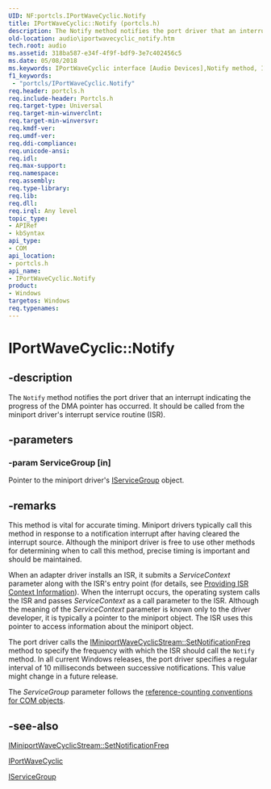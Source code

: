 ```yaml
---
UID: NF:portcls.IPortWaveCyclic.Notify
title: IPortWaveCyclic::Notify (portcls.h)
description: The Notify method notifies the port driver that an interrupt indicating the progress of the DMA pointer has occurred. It should be called from the miniport driver's interrupt service routine (ISR).
old-location: audio\iportwavecyclic_notify.htm
tech.root: audio
ms.assetid: 318ba587-e34f-4f9f-bdf9-3e7c402456c5
ms.date: 05/08/2018
ms.keywords: IPortWaveCyclic interface [Audio Devices],Notify method, IPortWaveCyclic.Notify, IPortWaveCyclic::Notify, Notify, Notify method [Audio Devices], Notify method [Audio Devices],IPortWaveCyclic interface, audio.iportwavecyclic_notify, audmp-routines_8b2252d3-100f-4e4a-b5ca-cdaf0c12834e.xml, portcls/IPortWaveCyclic::Notify
f1_keywords:
 - "portcls/IPortWaveCyclic.Notify"
req.header: portcls.h
req.include-header: Portcls.h
req.target-type: Universal
req.target-min-winverclnt: 
req.target-min-winversvr: 
req.kmdf-ver: 
req.umdf-ver: 
req.ddi-compliance: 
req.unicode-ansi: 
req.idl: 
req.max-support: 
req.namespace: 
req.assembly: 
req.type-library: 
req.lib: 
req.dll: 
req.irql: Any level
topic_type:
- APIRef
- kbSyntax
api_type:
- COM
api_location:
- portcls.h
api_name:
- IPortWaveCyclic.Notify
product:
- Windows
targetos: Windows
req.typenames: 
---
```


# IPortWaveCyclic::Notify


## -description


The <code>Notify</code> method notifies the port driver that an interrupt indicating the progress of the DMA pointer has occurred. It should be called from the miniport driver's interrupt service routine (ISR).


## -parameters




### -param ServiceGroup [in]

Pointer to the miniport driver's <a href="https://docs.microsoft.com/windows-hardware/drivers/ddi/portcls/nn-portcls-iservicegroup">IServiceGroup</a> object.


## -remarks



This method is vital for accurate timing. Miniport drivers typically call this method in response to a notification interrupt after having cleared the interrupt source. Although the miniport driver is free to use other methods for determining when to call this method, precise timing is important and should be maintained.

When an adapter driver installs an ISR, it submits a <i>ServiceContext</i> parameter along with the ISR's entry point (for details, see <a href="https://docs.microsoft.com/windows-hardware/drivers/kernel/providing-isr-context-information">Providing ISR Context Information</a>). When the interrupt occurs, the operating system calls the ISR and passes <i>ServiceContext</i> as a call parameter to the ISR. Although the meaning of the <i>ServiceContext</i> parameter is known only to the driver developer, it is typically a pointer to the miniport object. The ISR uses this pointer to access information about the miniport object.

The port driver calls the <a href="https://docs.microsoft.com/windows-hardware/drivers/ddi/portcls/nf-portcls-iminiportwavecyclicstream-setnotificationfreq">IMiniportWaveCyclicStream::SetNotificationFreq</a> method to specify the frequency with which the ISR should call the <code>Notify</code> method. In all current Windows releases, the port driver specifies a regular interval of 10 milliseconds between successive notifications. This value might change in a future release.

The <i>ServiceGroup</i> parameter follows the <a href="https://docs.microsoft.com/windows-hardware/drivers/audio/reference-counting-conventions-for-com-objects">reference-counting conventions for COM objects</a>.




## -see-also




<a href="https://docs.microsoft.com/windows-hardware/drivers/ddi/portcls/nf-portcls-iminiportwavecyclicstream-setnotificationfreq">IMiniportWaveCyclicStream::SetNotificationFreq</a>



<a href="https://docs.microsoft.com/windows-hardware/drivers/ddi/portcls/nn-portcls-iportwavecyclic">IPortWaveCyclic</a>



<a href="https://docs.microsoft.com/windows-hardware/drivers/ddi/portcls/nn-portcls-iservicegroup">IServiceGroup</a>
 

 

